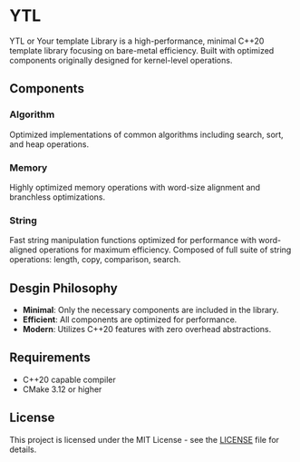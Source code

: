 # YTL

YTL or Your template Library is a high-performance, minimal C++20 template library focusing on bare-metal efficiency. 
Built with optimized components originally designed for kernel-level operations.

## Components

### Algorithm

Optimized implementations of common algorithms including search, sort, and heap operations.

### Memory

Highly optimized memory operations with word-size alignment and branchless optimizations.

### String

Fast string manipulation functions optimized for performance with word-aligned operations for maximum efficiency.
Composed of full suite of string operations: length, copy, comparison, search.

## Desgin Philosophy

- **Minimal**: Only the necessary components are included in the library.
- **Efficient**: All components are optimized for performance.
- **Modern**: Utilizes C++20 features with zero overhead abstractions.

## Requirements

- C++20 capable compiler
- CMake 3.12 or higher

## License

This project is licensed under the MIT License - see the [LICENSE](LICENSE) file for details.
